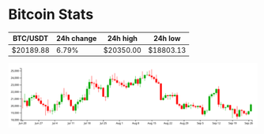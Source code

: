 # Bitcoin Stats

BTC/USDT|24h change|24h high|24h low|
|---|---|---|---|
|$20189.88|6.79%|$20350.00|$18803.13|

<img src="./chart.svg">

